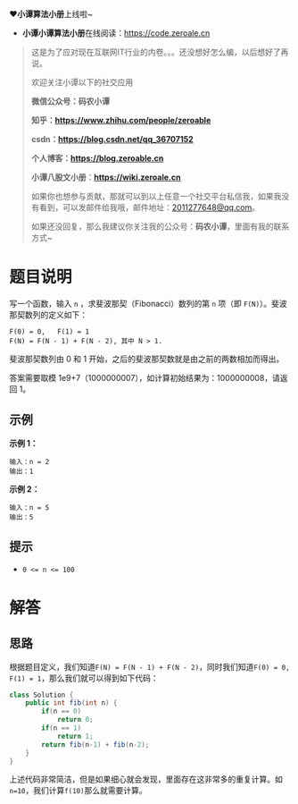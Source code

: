 ❤️**小谭算法小册**上线啦~

- **小谭小谭算法小册**在线阅读：https://code.zeroale.cn

> 这是为了应对现在互联网IT行业的内卷。。。还没想好怎么编，以后想好了再说。
>
> 欢迎关注小谭以下的社交应用
>
> **微信公众号：码农小谭**
>
> **知乎：https://www.zhihu.com/people/zeroable**
>
> **csdn：https://blog.csdn.net/qq_36707152**
>
> **个人博客：https://blog.zeroable.cn**
>
> **小谭八股文小册**：**https://wiki.zeroale.cn**
>
> 如果你也想参与贡献，那就可以到以上任意一个社交平台私信我，如果我没有看到，可以发邮件给我哦，邮件地址：2011277648@qq.com。
>
> 如果还没回复，那么我建议你关注我的公众号：**码农小谭**，里面有我的联系方式~

# 题目说明

写一个函数，输入 `n` ，求斐波那契（Fibonacci）数列的第 `n` 项（即 `F(N)`）。斐波那契数列的定义如下：

```
F(0) = 0,   F(1) = 1
F(N) = F(N - 1) + F(N - 2), 其中 N > 1.
```

斐波那契数列由 0 和 1 开始，之后的斐波那契数就是由之前的两数相加而得出。

答案需要取模 1e9+7（1000000007），如计算初始结果为：1000000008，请返回 1。

## 示例

**示例 1：**

```
输入：n = 2
输出：1
```

**示例 2：**

```
输入：n = 5
输出：5
```

## 提示

- `0 <= n <= 100`



# 解答

## 思路

根据题目定义，我们知道`F(N) = F(N - 1) + F(N - 2)`，同时我们知道`F(0) = 0,   F(1) = 1`，那么我们就可以得到如下代码：

```java
class Solution {
    public int fib(int n) {
        if(n == 0)
            return 0;
        if(n == 1)
            return 1;
        return fib(n-1) + fib(n-2);
    }
}
```

上述代码非常简洁，但是如果细心就会发现，里面存在这非常多的重复计算。如`n=10`，我们计算`f(10)`那么就需要计算。



